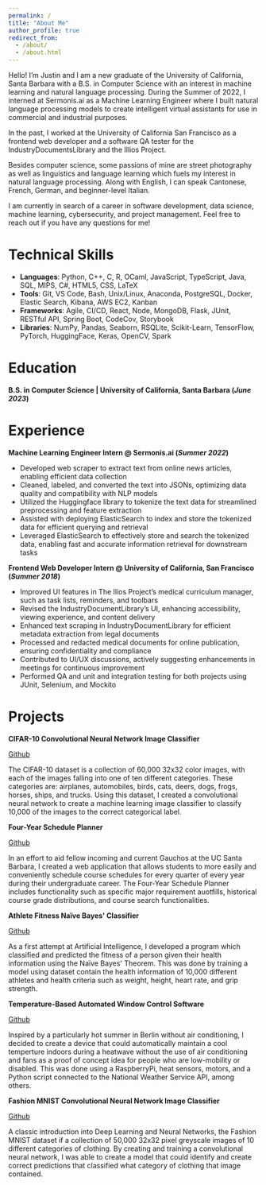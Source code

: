 ```yaml
---
permalink: /
title: "About Me"
author_profile: true
redirect_from: 
  - /about/
  - /about.html
---
```


Hello! I’m Justin and I am a new graduate of the University of California, Santa Barbara with a B.S. in Computer Science with an interest in machine learning and natural language processing. During the Summer of 2022, I interned at Sermonis.ai as a Machine Learning Engineer where I built natural language processing models to create intelligent virtual assistants for use in commercial and industrial purposes.

In the past, I worked at the University of California San Francisco as a frontend web developer and a software QA tester for the IndustryDocumentsLibrary and the Illios Project.

Besides computer science, some passions of mine are street photography as well as linguistics and language learning which fuels my interest in natural language processing. Along with English, I can speak Cantonese, French, German, and beginner-level Italian.

I am currently in search of a career in software development, data science, machine learning, cybersecurity, and project management. Feel free to reach out if you have any questions for me!


Technical Skills
======
- **Languages**: Python, C++, C, R, OCaml, JavaScript, TypeScript, Java, SQL, MIPS, C#, HTML5, CSS, LaTeX
- **Tools**: Git, VS Code, Bash, Unix/Linux, Anaconda, PostgreSQL, Docker, Elastic Search, Kibana, AWS EC2, Kanban 
- **Frameworks**: Agile, CI/CD, React, Node, MongoDB, Flask, JUnit, RESTful API, Spring Boot, CodeCov, Storybook
- **Libraries**: NumPy, Pandas, Seaborn, RSQLite, Scikit-Learn, TensorFlow, PyTorch, HuggingFace, Keras, OpenCV, Spark


Education
======
**B.S. in Computer Science | University of California, Santa Barbara (_June 2023_)** 	


Experience
======
**Machine Learning Engineer Intern @ Sermonis.ai (_Summer 2022_)**
- Developed web scraper to extract text from online news articles, enabling efficient data collection
- Cleaned, labeled, and converted the text into JSONs, optimizing data quality and compatibility with NLP models
- Utilized the Huggingface library to tokenize the text data for streamlined preprocessing and feature extraction
- Assisted with deploying ElasticSearch to index and store the tokenized data for efficient querying and retrieval
- Leveraged ElasticSearch to effectively store and search the tokenized data, enabling fast and accurate information retrieval for downstream tasks

**Frontend Web Developer Intern @ University of California, San Francisco (_Summer 2018_)**
- Improved UI features in The Ilios Project’s medical curriculum manager, such as task lists, reminders, and toolbars
- Revised the IndustryDocumentLibrary’s UI, enhancing accessibility, viewing experience, and content delivery
- Enhanced text scraping in IndustryDocumentLibrary for efficient metadata extraction from legal documents
- Processed and redacted medical documents for online publication, ensuring confidentiality and compliance
- Contributed to UI/UX discussions, actively suggesting enhancements in meetings for continuous improvement
- Performed QA and unit and integration testing for both projects using JUnit, Selenium, and Mockito


Projects
======
**CIFAR-10 Convolutional Neural Network Image Classifier**

[Github](https://github.com/Lai-Justin/Keras-CIFAR-10-CNN)

The CIFAR-10 dataset is a collection of 60,000 32x32 color images, with each of the images falling into one of ten different categories. These categories are: airplanes, automobiles, birds, cats, deers, dogs, frogs, horses, ships, and trucks. Using this dataset, I created a convolutional neural network to create a machine learning image classifier to classify 10,000 of the images to the correct categorical label.


**Four-Year Schedule Planner**

[Github](https://github.com/Lai-Justin/Schedule-Planner)

In an effort to aid fellow incoming and current Gauchos at the UC Santa Barbara, I created a web application that allows students to more easily and conveniently schedule course schedules for every quarter of every year during their undergraduate career. The Four-Year Schedule Planner includes functionality such as specific major requirement auotfills, historical course grade distributions, and course search functionalities.


**Athlete Fitness Naïve Bayes' Classifier**

[Github](https://github.com/Lai-Justin/Schedule-Planner)

As a first attempt at Artificial Intelligence, I developed a program which classified and predicted the fitness of a person given their health information using the Naïve Bayes' Theorem. This was done by training a model using dataset contain the health information of 10,000 different athletes and health criteria such as weight, height, heart rate, and grip strength.


**Temperature-Based Automated Window Control Software**

[Github](https://github.com/Lai-Justin/Window-Control)

Inspired by a particularly hot summer in Berlin without air conditioning, I decided to create a device that could automatically maintain a cool temperture indoors during a heatwave without the use of air conditioning and fans as a proof of concept idea for people who are low-mobility or disabled. This was done using a RaspberryPi, heat sensors, motors, and a Python script connected to the National Weather Service API, among others.


**Fashion MNIST Convolutional Neural Network Image Classifier**

[Github](https://github.com/Lai-Justin/FashionMNIST-Image-Classifier)

A classic introduction into Deep Learning and Neural Networks, the Fashion MNIST dataset if a collection of 50,000 32x32 pixel greyscale images of 10 different categories of clothing. By creating and training a convolutional neural network, I was able to create a model that could identify and create correct predictions that classified what category of clothing that image contained.

